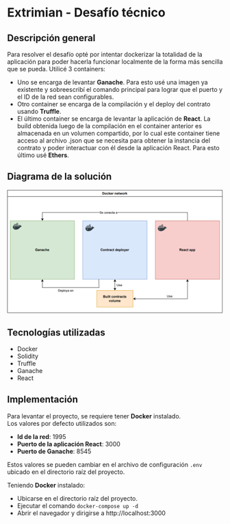 # Extrimian - Desafío técnico

## Descripción general
Para resolver el desafío opté por intentar dockerizar la totalidad de la aplicación para poder hacerla funcionar localmente de la forma más sencilla que se pueda. 
Utilicé 3 containers:
- Uno se encarga de levantar **Ganache**. Para esto usé una imagen ya existente y sobreescribí el comando principal para lograr que el puerto y el ID de la red sean configurables.
- Otro container se encarga de la compilación y el deploy del contrato usando **Truffle**.
- El último container se encarga de levantar la aplicación de **React**. La build obtenida luego de la compilación en el container anterior es almacenada en un volumen compartido, por lo cual este container tiene acceso al archivo .json que se necesita para obtener la instancia del contrato y poder interactuar con él desde la aplicación React. Para esto último usé **Ethers**.
## Diagrama de la solución
![Diagrama](./diagram.png)
## Tecnologías utilizadas
- Docker
- Solidity
- Truffle
- Ganache
- React
## Implementación
Para levantar el proyecto, se requiere tener **Docker** instalado.  
Los valores por defecto utilizados son:
- **Id de la red**: 1995
- **Puerto de la aplicación React**: 3000
- **Puerto de Ganache**: 8545

Estos valores se pueden cambiar en el archivo de configuración `.env` ubicado en el directorio raíz del proyecto.

Teniendo **Docker** instalado:
- Ubicarse en el directorio raíz del proyecto.
- Ejecutar el comando `docker-compose up -d`
- Abrir el navegador y dirigirse a http://localhost:3000



